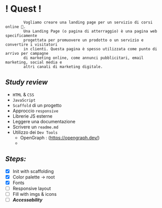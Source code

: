 # ! Quest ! #

```
        Vogliamo creare una landing page per un servizio di corsi online 🤡.
        Una Landing Page (o pagina di atterraggio) è una pagina web specificamente 
        progettata per promuovere un prodotto o un servizio e convertire i visitatori
        in clienti. Questa pagina è spesso utilizzata come punto di arrivo per campagne
        di marketing online, come annunci pubblicitari, email marketing, social media e
        altri canali di marketing digitale.

```


## _Study review_ ##

- `HTML` & `CSS`
- `JavaScript`
- `Scaffold` di un progetto
- Approccio `responsive`
- Librerie JS esterne
- Leggere una documentazione
- Scrivere un `readme.md`
- Utilizzo dei `Dev Tools`
    - OpenGraph : (https://opengraph.dev/)
    - 

## _Steps:_ ##

- [x]  Init with scaffolding
- [x]  Color palette -> root
- [x]  Fonts
- [ ]  Responsive layout
- [ ]  Fill with imgs & icons
- [ ]  ***_Accessability_***